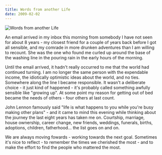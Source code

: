 ```yaml
---
title: Words from another Life
date: 2009-02-02
---
```


![Words from another Life](https://source.unsplash.com/2aFp6EWWs58/1600x900)

An email arrived in my inbox this morning from somebody I have not seen for about 8 years - my closest friend for a couple of years back before I got all sensible, and my comrade in more drunken adventures than I am willing to recount. She was the one who found me curled up around the base of the washing line in the pouring rain in the early hours of the morning.

Until the email arrived, it hadn't really occurred to me that the world had continued turning. I am no longer the same person with the expendable income, the idiotically optimistic ideas about the world, and no ties. Somewhere along the line I became responsible. It wasn't a deliberate choice - it just kind of happened - it's probably called something awfully sensible like "growing up". At some point my reason for getting out of bed became the needs of others - four others at last count.

John Lennon famously said "life is what happens to you while you're busy making other plans" - and it came to mind this evening while thinking about the journey the last eight years has taken me on. Courtship, marriage, house ownership, career change, new friends, weddings, funerals, births, adoptions, children, fatherhood... the list goes on and on.

We are always moving fowards - working towards the next goal. Sometimes it's nice to reflect - to remember the times we cherished the most - and to make the effort to find the people who mattered the most.